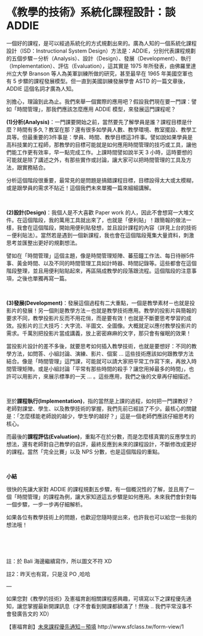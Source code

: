 # 《教學的技術》系統化課程設計：談 ADDIE 

<p>一個好的課程，是可以經過系統化的方式規劃出來的。廣為人知的一個系統化課程設計（ISD：Instructional System Design）方法是：ADDIE，分別代表課程規劃的五個步驟－分析（Analysis）、設計（Design）、發展（Development）、執行（Implementation）、評估（Evaluation），這其實是 1975 年所發表，由佛羅里達州立大學 Branson 等人為美軍訓練所做的研究，甚至最早在 1965 年美國空軍也有 5 步驟的課程發展模型。但一直到美國訓練發展學會 ASTD 的一篇文章後，ADDIE 這個名詞才廣為人知。</p>
<p>別擔心，理論到此為止。我們來舉一個實際的應用吧？假設我們現在要一門課：譬如「時間管理」，那我們應該怎麼應用 ADDIE 模型，來發展這門課程呢？</p>
<p><strong>(1)</strong><strong>分析(Analysis)</strong>：一門課要開始之前，當然要先了解學員是誰？課程目標是什麼？時間有多久？教室在那？還有很多如學員人數、教學環境、教室擺設、教學工具等。但最重要的3件事是：學員、時間、教學目標這3件事。譬如說如果學員是高科技業的工程師，那教學的目標可能就是如何應用時間管理的技巧或工具，讓他們能工作更有效率，早一點完成工作。上課時間譬如說半天 3 小時，這時要想的可能就是除了講述之外，有那些實作或討論，讓大家可以把時間管理的工具及方法，跟實務結合。</p>
<p>分析這個階段很重要，最常見的是問題是搞錯課程目標，目標設得太大或太模糊，或是跟學員的需求不貼近！這個我們未來單獨一篇來細細講解。</p>
<p> </p>
<p><strong>(2)</strong><strong>設計(Design)</strong>：我個人是不大喜歡 Paper work 的人，因此不會想寫一大堆文件。在這個階段，我的萬用工具就出來了，也就是「便利貼」！跟簡報的做法一樣，我會在這個階段，開始用便利貼發想，並且設計課程的內容（詳見上台的技術－便利貼法）。當然若是遇到一個新課程，我也會在這個階段蒐集大量資料，刺激思考並匯整出更好的規劃想法。</p>
<p>譬如在「時間管理」這個主題，像是時間管理矩陣、蕃茄鐘工作法、每日待辦5件事、黃金時間、以及不同的時間管理工具如計時器、時間記錄等。這些都會在這個階段整理，並且用便利貼貼起來，再區隔成教學的段落跟流程。這個階段的注意事項，之後也單獨再寫一篇。</p>
<p> </p>
<p><strong>(3)</strong><strong>發展(Development)</strong>：發展這個過程有二大重點，一個是教學素材－也就是投影片的發展！另一個則是教學方法－也就是教學技術應用。教學的投影片與簡報的要求不同，教學投影片反而不用花俏，而是要有效！也就是不斷要思考學習的成效。投影片的三大技巧：大字流、半圖文、全圖像。大概就足以應付教學投影片的需求。千萬別把投影片當成講義，放上密密麻麻的文字，那只會有催眠的效果！</p>
<p>當投影片設計的差不多後，就要思考如何插入教學技術，也就是要想好：不同的教學方法，如問答、小組討論、演練、影片、個案 … 這些技術應該如何跟教學方法結合。像是「時間管理」這門課，可能就可以請大家把平常工作寫下來，再放入時間管理矩陣。或是小組討論「平常有那些時間的殺手？讓您用掉最多的時間」，也許可以用影片，來展示標準的一天 … 。這些應用，我們之後的文章再仔細描述。</p>
<p> </p>
<p>至於<strong>課程執行</strong><strong>(Implementation)</strong>，指的當然是上課的過程，如何把一門課教好？老師對課堂、學生、以及教學技術的掌握，我們先前已經談了不少。最核心的關鍵是：「怎麼樣能老師說的越少，學生學的越好？」這是一個老師們應該仔細思考的核心。</p>
<p>而最後的<strong>課程評估</strong><strong>(Evaluation)</strong>，重點不在於分數，而是怎麼樣真實的反應學生的想法，還有老師對自己教學的自評，最終反應到未來的課程設計，不斷修改成更好的課程。當然「完全比賽」以及 NPS 分數，也是這個階段的重點。</p>
<p> </p>
<p><strong>小結</strong></p>
<p>很快的先讓大家對 ADDIE 的課程規劃五步驟，有一個概況性的了解，並且用了一個「時間管理」的課程為例，讓大家知道這五步驟是如何應用。未來我們會針對每一個步驟，一步一步再仔細解析。</p>
<p>如果各位有教學技術上的問題，也歡迎您隨時提出來，也許我也可以給您一些我的想法哦！</p>
<p> </p>
<p> </p>
<p>註：於 Bali 海邊繼續寫作，所以圖文不符 XD</p>
<p>註2：昨天也有寫，只是沒 PO ,哈哈</p>
<p>—</p>
<p>如果您對《教學的技術》及憲福育創相關課程感興趣，可填寫以下之課程優先通知，讓您掌握最新開課訊息（才不會看到開課都額滿了！然後 .. 我們平常沒事不會發廣告文的 XD）</p>
<p>【憲福育創】<a href="http://www.sfclass.tw/form-view/1">未來課程優先通知－預填</a> http://www.sfclass.tw/form-view/1</p>